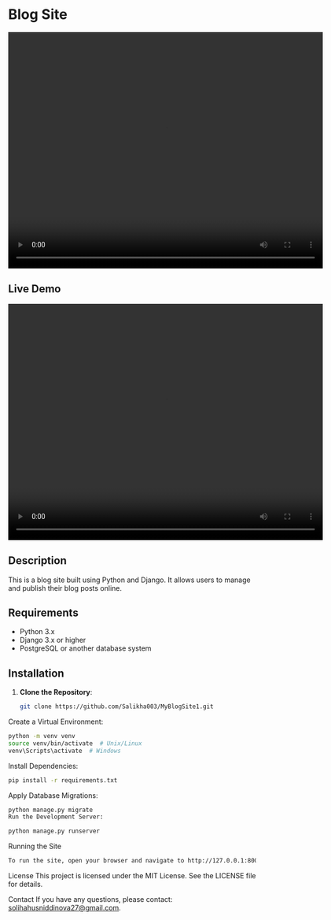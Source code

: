 # Blog Site


<video width="640" height="480" controls>
  <source src="https://github.com/Salikha003/MyBlogSite1/raw/master/blogsite_demo.mp4" type="video/mp4">
  Your browser does not support the video tag.
</video>

## Live Demo

<video width="640" height="480" controls>
  <source src="https://github.com/Salikha003/MyBlogSite1/raw/main/blogsite_demo.mp4" type="video/mp4">
  Your browser does not support the video tag.
</video>




## Description
This is a blog site built using Python and Django. It allows users to manage and publish their blog posts online.

## Requirements
- Python 3.x
- Django 3.x or higher
- PostgreSQL or another database system

## Installation
1. **Clone the Repository**:
   ```sh
   git clone https://github.com/Salikha003/MyBlogSite1.git
   ```
Create a Virtual Environment:
```sh
python -m venv venv
source venv/bin/activate  # Unix/Linux
venv\Scripts\activate  # Windows
```

Install Dependencies:
```sh
pip install -r requirements.txt
```
Apply Database Migrations:
```sh
python manage.py migrate
Run the Development Server:
```

```sh
python manage.py runserver
```

Running the Site
```sh
To run the site, open your browser and navigate to http://127.0.0.1:8000.
```

License
This project is licensed under the MIT License. See the LICENSE file for details.

Contact
If you have any questions, please contact: solihahusniddinova27@gmail.com.
